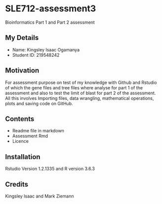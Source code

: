 # SLE712-assessment3
Bioinformatics Part 1 and Part 2 assessment 

## My Details 
* Name: Kingsley Isaac Ogamanya
* Student ID: 219548242

## Motivation 
For assessment purpose on test of my knowledge with Github and Rstudio of which the gene files and tree files where analyse for part 1 of the assessment and also to test the limit of blast for part 2 of the assessment. All this involves Importing files, data wrangling, mathematical operations, plots and saving code on GitHub.

## Contents
* Readme file in markdown
* Assessment Rmd
* Licence

## Installation 
Rstudio Version 1.2.1335 and R version 3.6.3

## Credits 
Kingsley Isaac and Mark Ziemann